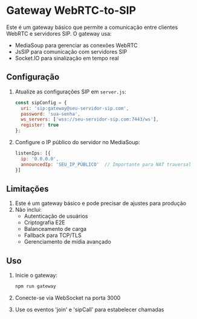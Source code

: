 # Gateway WebRTC-to-SIP

Este é um gateway básico que permite a comunicação entre clientes WebRTC e servidores SIP. O gateway usa:

- MediaSoup para gerenciar as conexões WebRTC
- JsSIP para comunicação com servidores SIP
- Socket.IO para sinalização em tempo real

## Configuração

1. Atualize as configurações SIP em `server.js`:
   ```js
   const sipConfig = {
     uri: 'sip:gateway@seu-servidor-sip.com',
     password: 'sua-senha',
     ws_servers: ['wss://seu-servidor-sip.com:7443/ws'],
     register: true
   };
   ```

2. Configure o IP público do servidor no MediaSoup:
   ```js
   listenIps: [{ 
     ip: '0.0.0.0',
     announcedIp: 'SEU_IP_PÚBLICO'  // Importante para NAT traversal
   }]
   ```

## Limitações

1. Este é um gateway básico e pode precisar de ajustes para produção
2. Não inclui:
   - Autenticação de usuários
   - Criptografia E2E
   - Balanceamento de carga
   - Fallback para TCP/TLS
   - Gerenciamento de mídia avançado

## Uso

1. Inicie o gateway:
   ```bash
   npm run gateway
   ```

2. Conecte-se via WebSocket na porta 3000
3. Use os eventos 'join' e 'sipCall' para estabelecer chamadas